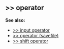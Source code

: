 ## \>\> operator
**See also:**
+   [\>\> input operator](/ref/operator/%3e%3e/input.md) 
+   [\>\> operator (savefile)](/ref/savefile/operator/%3e%3e.md) 
+   [\>\> shift operator](/ref/operator/%3e%3e/shift.md) 